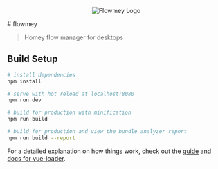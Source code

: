 <p align="center">
<img src="https://github.com/swttt/flowmey/raw/master/.github/logo.png" alt="Flowmey Logo"/>
</p>
# flowmey

> Homey flow manager for desktops

## Build Setup

``` bash
# install dependencies
npm install

# serve with hot reload at localhost:8080
npm run dev

# build for production with minification
npm run build

# build for production and view the bundle analyzer report
npm run build --report
```

For a detailed explanation on how things work, check out the [guide](http://vuejs-templates.github.io/webpack/) and [docs for vue-loader](http://vuejs.github.io/vue-loader).
